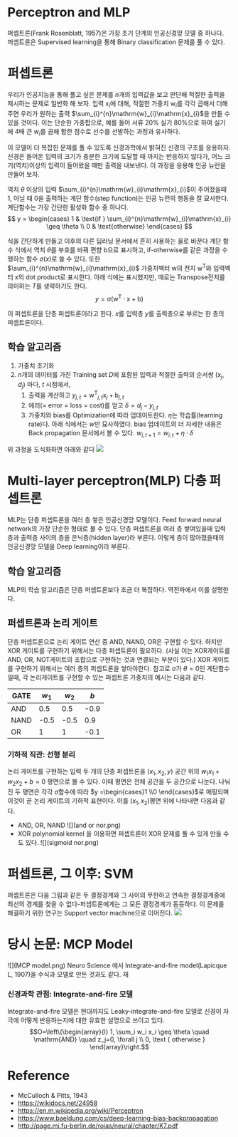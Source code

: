 # Perceptron and MLP
퍼셉트론(Frank Rosenblatt, 1957)은 가장 초기 단계의 인공신경망 모델 중 하나다. 퍼셉트론은 Supervised learning을 통해 Binary classification 문제를 풀 수 있다.


# 퍼셉트론
우리가 인공지능을 통해 풀고 싶은 문제를 $n$개의 입력값을 보고 판단해 적절한 출력을 제시하는 문제로 일반화 해 보자. 입력 $\mathrm{x}_i$에 대해, 적절한 가중치 $\mathrm{w}_{i}$를 각각 곱해서 더해주면 우리가 원하는 출력 $\sum_{i}^{n}\mathrm{w}_{i}\mathrm{x}_{i}$을 만들 수 있을 것이다. 이는 단순한 가중합으로, 예를 들어 서류 20% 실기 80%으로 하여 실기에 4배 큰 $w_{i}$를 곱해 합한 점수로 선수를 선발하는 과정과 유사하다.

이 모델이 더 복잡한 문제를 풀 수 있도록 신경과학에서 밝혀진 신경의 구조를 응용하자. 신경은 들어온 입력의 크기가 충분한 크기에 도달할 때 까지는 반응하지 않다가, 어느 크기(역치)이상의 입력이 들어왔을 때만 출력을 내보낸다. 이 과정을 응용해 인공 뉴런을 만들어 보자.

역치 $\theta$ 이상의 입력 $\sum_{i}^{n}\mathrm{w}_{i}\mathrm{x}_{i}$이 주어졌을때 1, 아닐 때 0을 출력하는 계단 함수(step function)는 인공 뉴런의 행동을 잘 묘사한다. 계단함수는 가장 간단한 활성화 함수 중 하나다.
$$
y =
\begin{cases}
    1 & \text{if } \sum_{i}^{n}\mathrm{w}_{i}\mathrm{x}_{i} \geq \theta \\
    0              & \text{otherwise}
\end{cases}
$$

식을 간단하게 만들고 이후의 다른 딥러닝 문서에서 흔히 사용하는 꼴로 바꾼다 계단 함수 식에서 역치 $\theta$를 부호를 바꿔 편향 $\mathrm{b}$으로 표시하고, if-otherwise를 같은 과정을 수행하는 함수 $\sigma(x)$로 쓸 수 있다. 또한 $\sum_{i}^{n}\mathrm{w}_{i}\mathrm{x}_{i}$ 가중치벡터 $\mathrm{w}$의 전치 $\mathrm{w^T}$와 입력벡터 $\mathrm{x}$의 dot product로 표시한다. 아래 식에는 표시했지만, 때로는 Transpose전치를 의미하는 $T$를 생략하기도 한다.
$$
y = \mathrm{\sigma(w^{T}\cdot x+b)}
$$

이 퍼셉트론을 단층 퍼셉트론이라고 한다. $x$를 입력층 $y$를 출력층으로 부르는 한 층의 퍼셉트론이다.


## 학습 알고리즘
1. 가중치 초기화
2. $n$개의 데이터를 가진 Training set $D$에 포함된 입력과 적절한 출력의 순서쌍 $(\mathrm{x}_{j}, d_{j})$ 마다, $t$ 시점에서,
	1. 출력을 계산하고
		$y_{j, t} = \mathrm{w^{T}}_{j, t} \mathrm{x}_{j} + \mathrm{b}_{j, t}$
	2. 에러(= error = loss = cost)를 얻고
		$\delta = d_{j} - y_{j,t}$
	3. 가중치와 bias를 Optimization에 따라 업데이트한다. $\eta$는 학습률(learning rate)다. 아래 식에서는 $w$만 묘사하였다. bias 업데이트의 더 자세한 내용은 Back propagation 문서에서 볼 수 있다.
		$w_{i, t+1} = w_{i, t} + \eta \cdot \delta$

위 과정을 도식화하면 아래와 같다
![](https://upload.wikimedia.org/wikipedia/commons/thumb/8/8a/Perceptron_example.svg/1280px-Perceptron_example.svg.png)


# Multi-layer perceptron(MLP) 다층 퍼셉트론 
MLP는 단층 퍼셉트론을 여러 층 쌓은 인공신경망 모델이다. Feed forward neural network의 가장 단순한 형태로 볼 수 있다. 단층 퍼셉트론을 여러 층 쌓여있을때 입력층과 출력층 사이의 층을 은닉층(hidden layer)라 부른다. 이렇게 층이 많아졌을때의 인공신경망 모델을 Deep learning이라 부른다.


## 학습 알고리즘
MLP의 학습 알고리즘은 단층 퍼셉트론보다 조금 더 복잡하다. 역전파에서 이를 설명한다.


## 퍼셉트론과 논리 게이트
단층 퍼셉트론으로 논리 게이트 연산 중 AND, NAND, OR은 구현할 수 있다. 하지만 XOR 게이트를 구현하기 위해서는 다층 퍼셉트론이 필요하다. (사실 이는 XOR게이트를 AND, OR, NOT게이트의 조합으로 구현하는 것과 연결되는 부분이 있다.) XOR 게이트를 구현하기 위해서는 여러 층의 퍼셉트론을 쌓아야한다. 참고로 $\sigma$가 $\theta=0$인 계단함수일때, 각 논리게이트를 구현할 수 있는 퍼셉트론 가중치의 예시는 다음과 같다.

| GATE | $w_{1}$ | $w_{2}$ | $b$  |
| ---- | ------- | ------- | ---- |
| AND  | 0.5     | 0.5     | -0.9 |
| NAND | -0.5    | -0.5    | 0.9  |
| OR     | 1        | 1        | -0.1     |


### 기하적 직관: 선형 분리
논리 게이트를 구현하는 입력 두 개의 단층 퍼셉트론을 $(x_{1},x_{2},y)$ 공간 위의 $w_{1}x_{1}+w_{2}x_{2}+b=0$ 평면으로 볼 수 있다. 이때 평면은 전체 공간을 두 공간으로 나눈다. 나눠진 두 평면은 각각 $\sigma$함수에 따라 $y =\begin{cases}1 \\0 \end{cases}$로 매핑되며 이것이 곧 논리 게이트의 기하적 표현이다. 이를 $(x_{1},x_{2})$평면 위에 나타내면 다음과 같다.
- AND, OR, NAND
	![](and or nor.png)
- XOR
polynomial kernel 을 이용하면 퍼셉트론이 XOR 문제를 풀 수 있게 만들 수도 있다.
![](sigmoid nor.png)



# 퍼셉트론, 그 이후: SVM
퍼셉트론은 다음 그림과 같은 두 결정경계와 그 사이의 무한하고 연속한 결정경계중에 최선의 경계를 찾을 수 없다-퍼셉트론에게는 그 모든 결정경계가 동등하다. 이 문제를 해결하기 위한 연구는 Support vector machine으로 이어진다.
[![](https://upload.wikimedia.org/wikipedia/commons/thumb/f/f9/Perceptron_cant_choose.svg/300px-Perceptron_cant_choose.svg.png)](https://en.wikipedia.org/wiki/File:Perceptron_cant_choose.svg)


# 당시 논문: MCP Model
![](MCP model.png)
Neuro Science 에서 Integrate-and-fire model(Lapicque L, 1907)을 수식과 모델로 만든 것과도 같다.
재 

### 신경과학 관점: Integrate-and-fire 모델
Integrate-and-fire 모델은 현대까지도 Leaky-integrate-and-fire 모델로 신경이 자극에 어떻게 반응하는지에 대한 유효한 설명으로 쓰이고 있다.
$$O=\left\{\begin{array}{l}
1, \sum_i w_i x_i \geq \theta \quad \mathrm{AND} \quad z_j=0, \forall j \\
0, \text { otherwise }
\end{array}\right.$$

# Reference
- McCulloch & Pitts, 1943
- https://wikidocs.net/24958
- https://en.m.wikipedia.org/wiki/Perceptron
- https://www.baeldung.com/cs/deep-learning-bias-backpropagation
- http://page.mi.fu-berlin.de/rojas/neural/chapter/K7.pdf